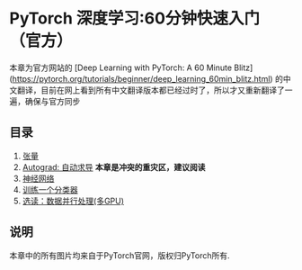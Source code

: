 # PyTorch 深度学习:60分钟快速入门 （官方）

本章为官方网站的
[Deep Learning with PyTorch: A 60 Minute Blitz]
(https://pytorch.org/tutorials/beginner/deep_learning_60min_blitz.html)
的中文翻译，目前在网上看到所有中文翻译版本都已经过时了，所以才又重新翻译了一遍，确保与官方同步

## 目录

1. [张量](1_tensor_tutorial.ipynb)
2. [Autograd: 自动求导](2_autograd_tutorial.ipynb) **本章是冲突的重灾区，建议阅读**
3. [神经网络](3_neural_networks_tutorial.ipynb)
4. [训练一个分类器](4_cifar10_tutorial.ipynb)
5. [选读：数据并行处理(多GPU)](5_data_parallel_tutorial.ipynb)

## 说明
本章中的所有图片均来自于PyTorch官网，版权归PyTorch所有.
